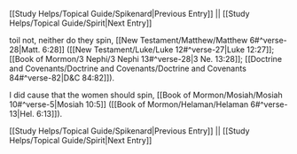 [[Study Helps/Topical Guide/Spikenard|Previous Entry]]  ||  [[Study Helps/Topical Guide/Spirit|Next Entry]]

 toil not, neither do they spin, [[New Testament/Matthew/Matthew 6#^verse-28|Matt. 6:28]] ([[New Testament/Luke/Luke 12#^verse-27|Luke 12:27]]; [[Book of Mormon/3 Nephi/3 Nephi 13#^verse-28|3 Ne. 13:28]]; [[Doctrine and Covenants/Doctrine and Covenants/Doctrine and Covenants 84#^verse-82|D&C 84:82]]).

 I did cause that the women should spin, [[Book of Mormon/Mosiah/Mosiah 10#^verse-5|Mosiah 10:5]] ([[Book of Mormon/Helaman/Helaman 6#^verse-13|Hel. 6:13]]).

[[Study Helps/Topical Guide/Spikenard|Previous Entry]]  ||  [[Study Helps/Topical Guide/Spirit|Next Entry]]